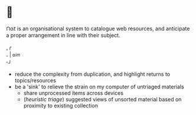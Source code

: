 # :ant:

ᙁα𝘵 is an organisational system to catalogue web resources, and anticipate a proper arrangement in line with their subject.

<sub>｡</sub>╭  
__.__ | `⍺𝑖𝑚`  
<sup>｡</sup>╯  

- reduce the complexity from duplication, and highlight returns to topics/resources
- be a 'sink' to relieve the strain on my computer of untriaged materials
  - share unprocessed items across devices
  - (_heuristic triage_) suggested views of unsorted material based on proximity to existing collection
